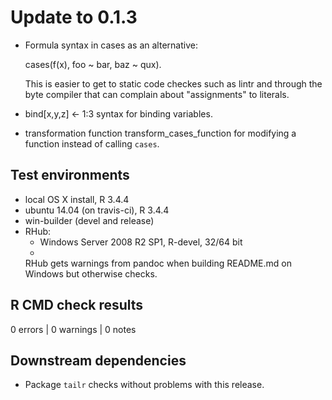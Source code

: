 
# Update to 0.1.3

 * Formula syntax in cases as an alternative: 
 
      cases(f(x), foo ~ bar, baz ~ qux).
   
   This is easier to get to static code checkes such as lintr and through the
   byte compiler that can complain about "assignments" to literals.
   
 * bind[x,y,z] <- 1:3 syntax for binding variables.
 
 * transformation function transform_cases_function for modifying a function
   instead of calling `cases`.

## Test environments
* local OS X install, R 3.4.4
* ubuntu 14.04 (on travis-ci), R 3.4.4
* win-builder (devel and release)
* RHub:
  - Windows Server 2008 R2 SP1, R-devel, 32/64 bit
  - 
  RHub gets warnings from pandoc when building README.md
  on Windows but otherwise checks.

## R CMD check results

0 errors | 0 warnings | 0 notes

## Downstream dependencies

 * Package `tailr` checks without problems with this release.
